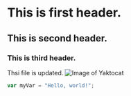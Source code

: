 # This is first header.
## This is second header.
### This is third header.

Thsi file is updated.
![Image of Yaktocat](https://octodex.github.com/images/yaktocat.png)



``` javascript
var myVar = "Hello, world!";
```
